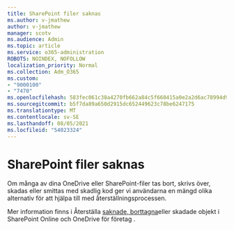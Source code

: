 ```yaml
---
title: SharePoint filer saknas
ms.author: v-jmathew
author: v-jmathew
manager: scotv
ms.audience: Admin
ms.topic: article
ms.service: o365-administration
ROBOTS: NOINDEX, NOFOLLOW
localization_priority: Normal
ms.collection: Adm_O365
ms.custom:
- "9000100"
- "7470"
ms.openlocfilehash: 583fec061c38a4270fb662a84c5f660415a0e2a2d6ac78994d9cb8d8b6b3d8b8
ms.sourcegitcommit: b5f7da89a650d2915dc652449623c78be6247175
ms.translationtype: MT
ms.contentlocale: sv-SE
ms.lasthandoff: 08/05/2021
ms.locfileid: "54023324"
---
```

# <a name="sharepoint-files-are-missing"></a>SharePoint filer saknas

Om många av dina OneDrive eller SharePoint-filer tas bort, skrivs över, skadas eller smittas med skadlig kod ger vi användarna en mängd olika alternativ för att hjälpa till med återställningsprocessen.

Mer information finns i Återställa [saknade, borttagna](https://go.microsoft.com/fwlink/?linkid=2110774)eller skadade objekt i SharePoint Online och OneDrive för företag .

